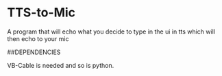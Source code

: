 # TTS-to-Mic
A program that will echo what you decide to type in the ui in tts which will then echo to your mic


##DEPENDENCIES

VB-Cable is needed and so is python.
